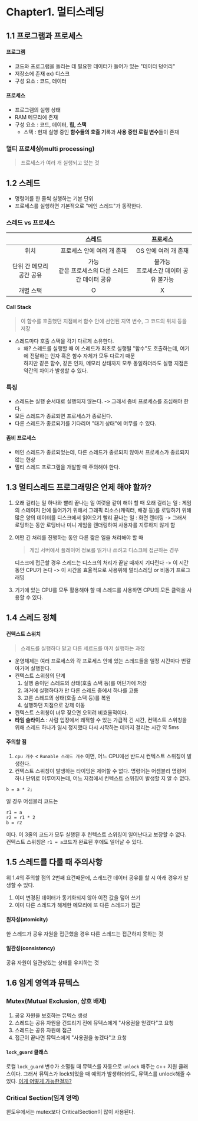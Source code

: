 # Chapter1. 멀티스레딩
## 1.1 프로그램과 프로세스
#### 프로그램 
* 코드와 프로그램을 돌리는 데 필요한 데이터가 들어가 있는 "데이터 덩어리"
* 저장소에 존재 ex) 디스크
* 구성 요소 : 코드, 데이터
#### 프로세스
* 프로그램의 실행 상태
* RAM 메모리에 존재
* 구성 요소 : 코드, 데이터, **힙, 스택**
	* 스택 : 현재 실행 중인 **함수들의 호출 기**록과 **사용 중인 로컬 변수**들이 존재

### 멀티 프로세싱(multi processing)
>프로세스가 여러 개 실행되고 있는 것




## 1.2 스레드
* 명령어를 한 줄씩 실행하는 기본 단위
* 프로세스를 실행하면 기본적으로 "메인 스레드"가 동작한다.

### 스레드 vs 프로세스
| |스레드|프로세스|
|:---:|:---:|:---:|
|위치|프로세스 안에 여러 개 존재|OS 안에 여러 개 존재|
|단위 간 메모리 공간 공유|가능<br/>같은 프로세스의 다른 스레드간 데이터 공유|불가능<br/>프로세스간 데이터 공유 불가능|
|개별 스택|O|X|



#### Call Stack
>이 함수를 호출했던 지점에서 함수 안에 선언된 지역 변수, 그 코드의 위치 등을 저장
* 스레드마다 호출 스택을 각기 다르게 소유한다.
	* 왜?
	  스레드를 실행할 때 이 스레드가 최초로 실행될 "함수"도 호출하는데, 여기에 전달하는 인자 혹은 함수 자체가 모두 다르기 때문   
	  하지만 같은 함수, 같은 인자, 메모리 상태까지 모두 동일하더라도 실행 지점은 약간의 차이가 발생할 수 있다.


### 특징
* 스레드는 실행 순서대로 실행되지 않는다.
  -> 그래서 좀비 프로세스를 조심해야 한다.
* 모든 스레드가 종료되면 프로세스가 종료된다.
* 다른 스레드가 종료되기를 기다리며 "대기 상태"에 머무를 수 있다.

#### 좀비 프로세스
* 메인 스레드가 종료되었는데, 다른 스레드가 종료되지 않아서 프로세스가 종료되지 않는 현상
* 멀티 스레드 프로그램을 개발할 때 주의해야 한다.






## 1.3 멀티스레드 프로그래밍은 언제 해야 할까?
1. 오래 걸리는 일 하나와 빨리 끝나는 일 여럿을 같이 해야 할 때
   오래 걸리는 일 : 게임의 스테이지 안에 들어가기 위해서 그래픽 리소스(캐릭터, 배경 등)를 로딩하기 위해 많은 양의 데이터를 디스크에서 읽어오기
   빨리 끝나는 일 : 화면 렌더링
   -> 그래서 로딩하는 동안 로딩바나 미니 게임을 렌더링하여 사용자를 지루하지 않게 함
2. 어떤 긴 처리를 진행하는 동안 다른 짧은 일을 처리해야 할 때
   >게임 서버에서 플레이어 정보를 읽거나 쓰려고 디스크에 접근하는 경우
   
   디스크에 접근할 경우 스레드는 디스크의 처리가 끝날 때까지 기다린다 -> 이 시간동안 CPU가 논다
   -> 이 시간을 효율적으로 사용위해 멀티스레딩 or 비동기 프로그래밍
3. 기기에 있는 CPU를 모두 활용해야 할 때
   스레드를 사용하면 CPU의 모든 클럭을 사용할 수 있다.






## 1.4 스레드 정체
#### 컨텍스트 스위치
>스레드를 실행하다 말고 다른 세르드를 마저 실행하는 과정

* 운영체제는 여러 프로세스와 각 프로세스 안에 있는 스레드들을 일정 시간마다 번갈아가며 실행한다.
* 컨텍스트 스위칭의 단계
	1. 실행 중이던 스레드의 상태(호출 스택 등)를 어딘가에 저장
	2. 과거에 실행하다가 만 다른 스레드 중에서 하나를 고름
	3. 고른 스레드의 상태(호출 스택 등)를 복원
	4. 실행하던 지점으로 강제 이동
* 컨텍스트 스위칭이 너무 잦으면 오히려 비효율적이다.
* **타임 슬라이스** : 사람 입장에서 쾌적할 수 있는 가급적 긴 시간, 컨텍스트 스위칭을 위해 스레드 하나가 일시 정지했다 다시 시작하는 데까지 걸리는 시간
  약 5ms
#### 주의할 점
1. `cpu 개수` < `Runable 스레드 개수` 이면, 어느 CPU에선 반드시 컨텍스트 스위칭이 발생한다.
2. 컨텍스트 스위칭이 발생하는 타이밍은 제어할 수 없다.
명령어는 어셈블리 명령어 하나 단위로 이루어지는데, 어느 지점에서 컨텍스트 스위칭이 발생할 지 알 수 없다.
```
b = a * 2;
```

일 경우 어셈블리 코드는
```
r1 = a
r2 = r1 * 2
b = r2
```

이다.
이 3줄의 코드가 모두 실행된 후 컨텍스트 스위칭이 일어난다고 보장할 수 없다. 컨텍스트 스위칭은 `r1 = a`코드가 완료된 후에도 일어날 수 있다.






## 1.5 스레드를 다룰 때 주의사항
위 1.4의 주의할 점의 2번째 요건때문에, 스레드간 데이터 공유를 할 시 아래 경우가 발생할 수 있다.
1. 이미 변경된 데이터가 동기화되지 않아 이전 값을 덮어 쓰기
2. 이미 다른 스레드가 해제한 메모리에 또 다른 스레드가 접근


#### 원자성(atomicity)
한 스레드가 공유 자원을 접근했을 경우 다른 스레드는 접근하지 못하는 것

#### 일관성(consistency)
공유 자원이 일관성있는 상태를 유지하는 것





## 1.6 임계 영역과 뮤텍스
### Mutex(Mutual Exclusion, 상호 배제)
1. 공유 자원을 보호하는 뮤텍스 생성
2. 스레드는 공유 자원을 건드리기 전에 뮤텍스에게 "사용권을 얻겠다"고 요청
3. 스레드는 공유 자원에 접근
4. 접근이 끝나면 뮤텍스에게 "사용권을 놓겠다"고 요청

#### `lock_guard` 클래스
로컬 `lock_guard` 변수가 소멸될 때 뮤텍스를 자동으로 `unlock` 해주는 c++ 지원 클래스이다.
그래서 뮤텍스가 lock되었을 때 예외가 발생하더라도, 뮤텍스를 unlock해줄 수 있다.
[이게 어떻게 가능한걸까?](./chapter1-q1-how_lock_guard_works)


### Critical Section(임계 영억)
윈도우에서는 mutex보다 CriticalSection이 많이 사용된다.








